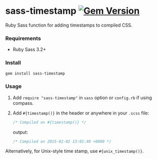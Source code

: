 # sass-timestamp [![Gem Version](https://badge.fury.io/rb/sass-timestamp.svg)](http://badge.fury.io/rb/sass-timestamp)
Ruby Sass function for adding timestamps to compiled CSS.

### Requirements
- Ruby Sass 3.2+

### Install
```sh
gem install sass-timestamp
```

### Usage
1. Add `require "sass-timestamp"` in `sass` option or `config.rb` if using compass.

2. Add `#{timestamp()}` in the header or anywhere in your `.scss` file:
    ```scss
    /* Compiled on #{timestamp()} */
    ```
    output:
    ```css
    /* Compiled on 2015-02-02 13:01:40 +0800 */
    ```

Alternatively, for Unix-style time stamp, use `#{unix_timestamp()}`.
